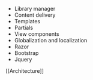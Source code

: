 - Library manager
- Content delivery
- Templates
- Partials
- View components
- Globalization and localization
- Razor
- Bootstrap
- Jquery

[[Architecture]]